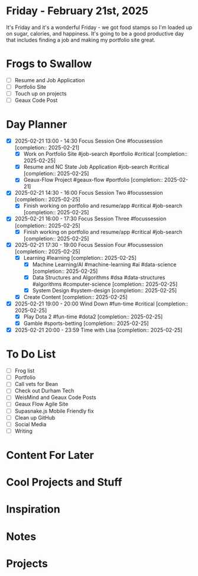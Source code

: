 # Friday - February 21st, 2025

It's Friday and it's a wonderful Friday - we got food stamps so I'm loaded up on sugar, calories, and happiness. It's going to be a good productive day that includes finding a job and making my portfolio site great.

# Frogs to Swallow
- [ ] Resume and Job Application
- [ ] Portfolio Site
- [ ] Touch up on projects
- [ ] Geaux Code Post

# Day Planner

- [x] 2025-02-21 13:00 - 14:30 Focus Session One #focussession   [completion:: 2025-02-21]
	- [x] Work on Portfolio Site #job-search #portfolio #critical   [completion:: 2025-02-25]
	- [x] Resume and NC State Job Application #job-search #critical   [completion:: 2025-02-25]
	- [x] Geaux-Flow Project #geaux-flow #portfolio   [completion:: 2025-02-21]
- [x] 2025-02-21 14:30 - 16:00 Focus Session Two #focussession   [completion:: 2025-02-25]
	- [x] Finish working on portfolio and resume/app #critical #job-search   [completion:: 2025-02-25]
- [x] 2025-02-21 16:00 - 17:30 Focus Session Three #focussession   [completion:: 2025-02-25]
	- [x] Finish working on portfolio and resume/app #critical #job-search   [completion:: 2025-02-25]
- [x] 2025-02-21 17:30 - 19:00 Focus Session Four #focussession   [completion:: 2025-02-25]
	- [x] Learning #learning   [completion:: 2025-02-25]
		- [x] Machine Learning/AI #machine-learning #ai #data-science   [completion:: 2025-02-25]
		- [x] Data Structures and Algorithms #dsa #data-structures #algorithms #computer-science   [completion:: 2025-02-25]
		- [x] System Design #system-design   [completion:: 2025-02-25]
	- [x] Create Content   [completion:: 2025-02-25]
- [x] 2025-02-21 19:00 - 20:00 Wind Down #fun-time #critical   [completion:: 2025-02-25]
	- [x] Play Dota 2 #fun-time #dota2   [completion:: 2025-02-25]
	- [x] Gamble #sports-betting   [completion:: 2025-02-25]
- [x] 2025-02-21 20:00 - 23:59 Time with Lisa   [completion:: 2025-02-25]

# To Do List
- [ ] Frog list
- [ ] Portfolio
- [ ] Call vets for Bean
- [ ] Check out Durham Tech
- [ ] WeisMind and Geaux Code Posts
- [ ] Geaux Flow Agile Site
- [ ] Supasnake.js Mobile Friendly fix
- [ ] Clean up GitHub
- [ ] Social Media
- [ ] Writing

# Content For Later


# Cool Projects and Stuff


# Inspiration


# Notes

# Projects
